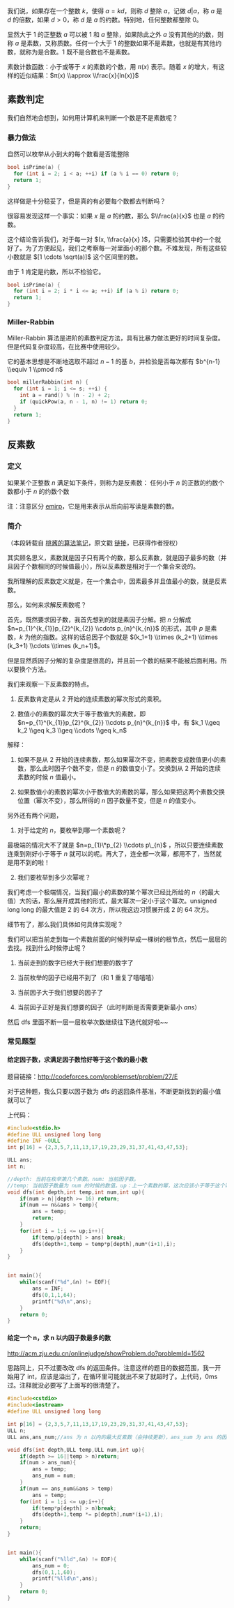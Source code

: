 我们说，如果存在一个整数 $k$，使得 $a = kd$，则称 $d$ 整除 $a$，记做 $d | a$，称 $a$ 是 $d$ 的倍数，如果 $d > 0$，称 $d$ 是 $a$ 的约数。特别地，任何整数都整除 $0$。

显然大于 $1$ 的正整数 $a$ 可以被 $1$ 和 $a$ 整除，如果除此之外 $a$ 没有其他的约数，则称 $a$ 是素数，又称质数。任何一个大于 $1$ 的整数如果不是素数，也就是有其他约数，就称为是合数。$1$ 既不是合数也不是素数。

素数计数函数：小于或等于 $x$ 的素数的个数，用 $π(x)$ 表示。随着 $x$ 的增大，有这样的近似结果：$π(x) \\approx \\frac{x}{ln(x)}$

## 素数判定

我们自然地会想到，如何用计算机来判断一个数是不是素数呢？

### 暴力做法

自然可以枚举从小到大的每个数看是否能整除

```c++
bool isPrime(a) {
  for (int i = 2; i < a; ++i) if (a % i == 0) return 0;
  return 1;
}
```

这样做是十分稳妥了，但是真的有必要每个数都去判断吗？

很容易发现这样一个事实：如果 $x$ 是 $a$ 的约数，那么 $\\frac{a}{x}$ 也是 $a$ 的约数。

这个结论告诉我们，对于每一对 $(x, \\frac{a}{x} )$，只需要检验其中的一个就好了。为了方便起见，我们之考察每一对里面小的那个数。不难发现，所有这些较小数就是 $[1 \cdots \sqrt(a)]$ 这个区间里的数。

由于 $1$ 肯定是约数，所以不检验它。

```c++
bool isPrime(a) {
  for (int i = 2; i * i <= a; ++i) if (a % i) return 0;
  return 1;
}
```

### Miller-Rabbin

Miller-Rabbin 算法是进阶的素数判定方法，具有比暴力做法更好的时间复杂度。但是代码复杂度较高，在比赛中使用较少。

它的基本思想是不断地选取不超过 $n-1$ 的基 $b$，并检验是否每次都有 $b^{n-1} \\equiv 1 \\pmod n$

```c++
bool millerRabbin(int n) {
  for (int i = 1; i <= s; ++i) {
    int a = rand() % (n - 2) + 2;
    if (quickPow(a, n - 1, n) != 1) return 0;
  }
  return 1;
}
```

## 反素数

### 定义

如果某个正整数 $n$ 满足如下条件，则称为是反素数：
  任何小于 $n$ 的正数的约数个数都小于 $n$ 的约数个数

注：注意区分 [emirp](https://en.wikipedia.org/wiki/Emirp)，它是用来表示从后向前写读是素数的数。

### 简介

（本段转载自 [桃酱的算法笔记](https://zhuanlan.zhihu.com/c_1005817911142838272)，原文戳 [链接](https://zhuanlan.zhihu.com/p/41759808)，已获得作者授权）

其实顾名思义，素数就是因子只有两个的数，那么反素数，就是因子最多的数（并且因子个数相同的时候值最小），所以反素数是相对于一个集合来说的。

我所理解的反素数定义就是，在一个集合中，因素最多并且值最小的数，就是反素数。

那么，如何来求解反素数呢？

首先，既然要求因子数，我首先想到的就是素因子分解。把 $n$ 分解成 $n=p_{1}^{k_{1}}p_{2}^{k_{2}} \\cdots p_{n}^{k_{n}}$ 的形式，其中 $p$ 是素数，$k$ 为他的指数。这样的话总因子个数就是 $(k_1+1) \\times (k_2+1) \\times (k_3+1) \\cdots \\times (k_n+1)$。

但是显然质因子分解的复杂度是很高的，并且前一个数的结果不能被后面利用。所以要换个方法。

我们来观察一下反素数的特点。

1. 反素数肯定是从 $2$ 开始的连续素数的幂次形式的乘积。

2. 数值小的素数的幂次大于等于数值大的素数，即 $n=p_{1}^{k_{1}}p_{2}^{k_{2}} \\cdots p_{n}^{k_{n}}$ 中，有 $k_1 \\geq k_2 \\geq k_3 \\geq \\cdots \\geq k_n$

解释：

1. 如果不是从 $2$ 开始的连续素数，那么如果幂次不变，把素数变成数值更小的素数，那么此时因子个数不变，但是 $n$ 的数值变小了。交换到从 $2$ 开始的连续素数的时候 $n$ 值最小。

2. 如果数值小的素数的幂次小于数值大的素数的幂，那么如果把这两个素数交换位置（幂次不变），那么所得的 $n$ 因子数量不变，但是 $n$ 的值变小。

另外还有两个问题，

1. 对于给定的 $n$，要枚举到哪一个素数呢？

最极端的情况大不了就是 $n=p_{1}\*p_{2} \\cdots p\_{n}$ ，所以只要连续素数连乘到刚好小于等于 $n$ 就可以的呢。再大了，连全都一次幂，都用不了，当然就是用不到的啦！

2. 我们要枚举到多少次幂呢？

我们考虑一个极端情况，当我们最小的素数的某个幂次已经比所给的 $n$（的最大值）大的话，那么展开成其他的形式，最大幂次一定小于这个幂次。unsigned long long 的最大值是 2 的 64 次方，所以我这边习惯展开成 2 的 64 次方。

细节有了，那么我们具体如何具体实现呢？

我们可以把当前走到每一个素数前面的时候列举成一棵树的根节点，然后一层层的去找。找到什么时候停止呢？

1. 当前走到的数字已经大于我们想要的数字了

2. 当前枚举的因子已经用不到了（和 $1$ 重复了嘻嘻嘻）

3. 当前因子大于我们想要的因子了

4. 当前因子正好是我们想要的因子（此时判断是否需要更新最小 $ans$）

然后 dfs 里面不断一层一层枚举次数继续往下迭代就好啦\~~

### 常见题型

#### 给定因子数，求满足因子数恰好等于这个数的最小数

题目链接：<http://codeforces.com/problemset/problem/27/E>

对于这种题，我么只要以因子数为 dfs 的返回条件基准，不断更新找到的最小值就可以了

上代码：

```c++
#include<stdio.h>
#define ULL unsigned long long
#define INF ~0ULL
int p[16] = {2,3,5,7,11,13,17,19,23,29,31,37,41,43,47,53};

ULL ans;
int n;

//depth: 当前在枚举第几个素数。num: 当前因子数。
//temp: 当前因子数量为 num 的时候的数值。up：上一个素数的幂，这次应该小于等于这个幂次嘛
void dfs(int depth,int temp,int num,int up){
    if(num > n||depth >= 16) return;
    if(num == n&&ans > temp){
        ans = temp;
        return;
    }
    for(int i = 1;i <= up;i++){
        if(temp/p[depth] > ans) break;
        dfs(depth+1,temp = temp*p[depth],num*(i+1),i);
    }
}


int main(){
    while(scanf("%d",&n) != EOF){
        ans = INF;
        dfs(0,1,1,64);
        printf("%d\n",ans);
    }
    return 0;
}
```

#### 给定一个 n，求 n 以内因子数最多的数

<http://acm.zju.edu.cn/onlinejudge/showProblem.do?problemId=1562>

思路同上，只不过要改改 dfs 的返回条件。注意这样的题目的数据范围，我一开始用了 int，应该是溢出了，在循环里可能就出不来了就超时了。上代码，0ms 过。注释就没必要写了上面写的很清楚了。

```c++
#include<cstdio>
#include<iostream>
#define ULL unsigned long long

int p[16] = {2,3,5,7,11,13,17,19,23,29,31,37,41,43,47,53};
ULL n;
ULL ans,ans_num;//ans 为 n 以内的最大反素数（会持续更新），ans_sum 为 ans 的因子数。

void dfs(int depth,ULL temp,ULL num,int up){
    if(depth >= 16||temp > n)return;
    if(num > ans_num){
        ans = temp;
        ans_num = num;
    }
    if(num == ans_num&&ans > temp)
        ans = temp;
    for(int i = 1;i <= up;i++){
        if(temp*p[depth] > n)break;
        dfs(depth+1,temp *= p[depth],num*(i+1),i);
    }
    return;
}


int main(){
    while(scanf("%lld",&n) != EOF){
        ans_num = 0;
        dfs(0,1,1,60);
        printf("%lld\n",ans);
    }
    return 0;
}
```
